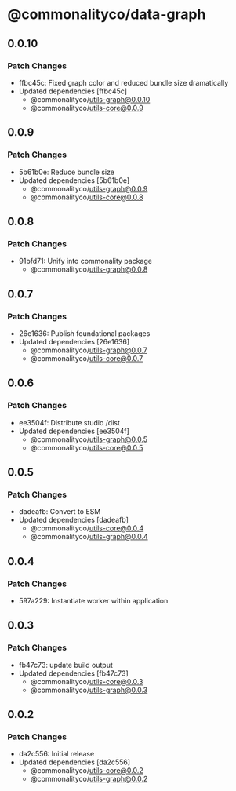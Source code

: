 # @commonalityco/data-graph

## 0.0.10

### Patch Changes

- ffbc45c: Fixed graph color and reduced bundle size dramatically
- Updated dependencies [ffbc45c]
  - @commonalityco/utils-graph@0.0.10
  - @commonalityco/utils-core@0.0.9

## 0.0.9

### Patch Changes

- 5b61b0e: Reduce bundle size
- Updated dependencies [5b61b0e]
  - @commonalityco/utils-graph@0.0.9
  - @commonalityco/utils-core@0.0.8

## 0.0.8

### Patch Changes

- 91bfd71: Unify into commonality package
  - @commonalityco/utils-graph@0.0.8

## 0.0.7

### Patch Changes

- 26e1636: Publish foundational packages
- Updated dependencies [26e1636]
  - @commonalityco/utils-graph@0.0.7
  - @commonalityco/utils-core@0.0.7

## 0.0.6

### Patch Changes

- ee3504f: Distribute studio /dist
- Updated dependencies [ee3504f]
  - @commonalityco/utils-graph@0.0.5
  - @commonalityco/utils-core@0.0.5

## 0.0.5

### Patch Changes

- dadeafb: Convert to ESM
- Updated dependencies [dadeafb]
  - @commonalityco/utils-core@0.0.4
  - @commonalityco/utils-graph@0.0.4

## 0.0.4

### Patch Changes

- 597a229: Instantiate worker within application

## 0.0.3

### Patch Changes

- fb47c73: update build output
- Updated dependencies [fb47c73]
  - @commonalityco/utils-core@0.0.3
  - @commonalityco/utils-graph@0.0.3

## 0.0.2

### Patch Changes

- da2c556: Initial release
- Updated dependencies [da2c556]
  - @commonalityco/utils-core@0.0.2
  - @commonalityco/utils-graph@0.0.2
